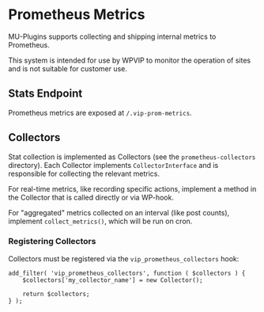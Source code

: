 # Prometheus Metrics

MU-Plugins supports collecting and shipping internal metrics to Prometheus. 

This system is intended for use by WPVIP to monitor the operation of sites and is not suitable for customer use.

## Stats Endpoint

Prometheus metrics are exposed at `/.vip-prom-metrics`.

## Collectors

Stat collection is implemented as Collectors (see the `prometheus-collectors` directory). Each Collector implements `CollectorInterface` and is responsible for collecting the relevant metrics.

For real-time metrics, like recording specific actions, implement a method in the Collector that is called directly or via WP-hook.

For "aggregated" metrics collected on an interval (like post counts), implement `collect_metrics()`, which will be run on cron.

### Registering Collectors

Collectors must be registered via the `vip_prometheus_collectors` hook:

```
add_filter( 'vip_prometheus_collectors', function ( $collectors ) {
	$collectors['my_collector_name'] = new Collector();

	return $collectors;
} );
```
